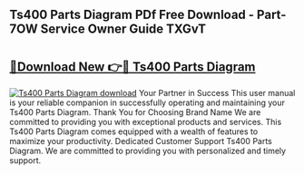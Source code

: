 ## Ts400 Parts Diagram PDf Free Download - Part-7OW Service Owner Guide TXGvT

# <h2><a href="http://dfriie.blite.top/?on=Ts400+Parts+Diagram">🔗Download New 👉🔴 Ts400 Parts Diagram</a></h2>

[![Ts400 Parts Diagram download](https://i.imgur.com/lujVjoI.png)](http://dfriie.blite.top/?on=Ts400+Parts+Diagram)
Your Partner in Success This user manual is your reliable companion in successfully operating and maintaining your Ts400 Parts Diagram. Thank You for Choosing Brand Name We are committed to providing you with exceptional products and services. This Ts400 Parts Diagram comes equipped with a wealth of features to maximize your productivity. Dedicated Customer Support Ts400 Parts Diagram. We are committed to providing you with personalized and timely support.
